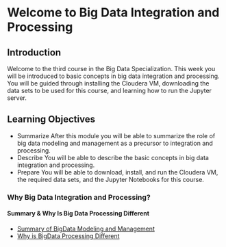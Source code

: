 # Welcome to Big Data Integration and Processing
## Introduction
Welcome to the third course in the Big Data Specialization. This week you will be introduced to basic concepts in big data integration and processing. You will be guided through installing the Cloudera VM, downloading the data sets to be used for this course, and learning how to run the Jupyter server.

## Learning Objectives
* Summarize After this module you will be able to summarize the role of big data modeling and management as a precursor to integration and processing.
* Describe You will be able to describe the basic concepts in big data integration and processing.
* Prepare You will be able to download, install, and run the Cloudera VM, the required data sets, and the Jupyter Notebooks for this course.

### Why Big Data Integration and Processing?
#### Summary & Why Is Big Data Processing Different
* [Summary of BigData Modeling and Management](./files/Summary_of_BigData_Modeling_and_Management.pdf)
* [Why is BigData Processing Different](./files/Why_is_BigData_Processing_Different.pdf)
